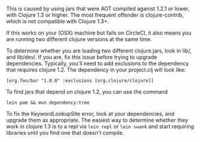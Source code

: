   This is caused by using jars that were AOT compiled against
  1.2.1 or lower, with Clojure 1.3 or higher. The most frequent
  offender is clojure-contrib, which is not compatible with
  Clojure 1.3+.

  If this works on your (OSX) machine but fails on CircleCI, it also
  means you are running two different clojure versions at the same
  time.

  To determine whether you are loading two different clojure.jars,
  look in lib/, and lib/dev/. If you are, fix this issue before
  trying to upgrade dependencies. Typically, you'll need to add
  exclusions to the dependency that requires clojure 1.2. The
  dependency in your project.clj will look like:

`[org.foo/bar "1.0.0" :exclusions [org.clojure/clojure]]`

  To find jars that depend on clojure 1.2, you can use the command

`lein pom && mvn dependency:tree`

  To fix the KeywordLookupSite error, look at your dependencies,
  and upgrade them as appropriate. The easiest way to determine
  whether they work in clojure 1.3 is to a repl via
  `lein repl`
  or
  `lein swank`
  and start requiring libraries until you find one that doesn't compile.